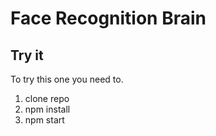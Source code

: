 # Face Recognition Brain

## Try it
To try this one you need to.

1. clone repo
2. npm install
3. npm start
